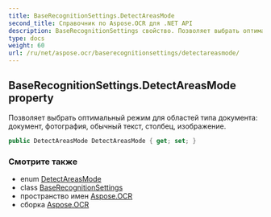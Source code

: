 ```yaml
---
title: BaseRecognitionSettings.DetectAreasMode
second_title: Справочник по Aspose.OCR для .NET API
description: BaseRecognitionSettings свойство. Позволяет выбрать оптимальный режим для областей типа документа документ фотография обычный текст столбец изображение.
type: docs
weight: 60
url: /ru/net/aspose.ocr/baserecognitionsettings/detectareasmode/
---
```

## BaseRecognitionSettings.DetectAreasMode property

Позволяет выбрать оптимальный режим для областей типа документа: документ, фотография, обычный текст, столбец, изображение.

```csharp
public DetectAreasMode DetectAreasMode { get; set; }
```

### Смотрите также

* enum [DetectAreasMode](../../detectareasmode/)
* class [BaseRecognitionSettings](../)
* пространство имен [Aspose.OCR](../../baserecognitionsettings/)
* сборка [Aspose.OCR](../../../)


